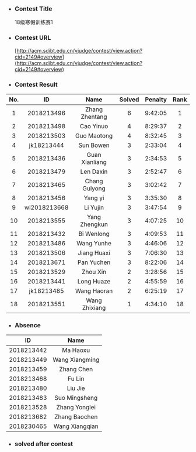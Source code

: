 * ### Contest Title
    18级寒假训练赛1
* ### Contest URL
    [http://acm.sdibt.edu.cn/vjudge/contest/view.action?cid=2149#overview](http://acm.sdibt.edu.cn/vjudge/contest/view.action?cid=2149#overview)
* ### Contest Result
| No.| ID| Name| Solved| Penalty| Rank | 
| :-: | :-: | :-: | :-: | :-: | :-: |
| 1 | 2018213496 | Zhang Zhentang | 6 | 9:42:05 | 1 |
| 2 | 2018213498 | Cao Yinuo | 4 | 8:29:37 | 2 |
| 3 | 2018213503 | Guo Maotong | 4 | 8:32:45 | 3 |
| 4 | jk18213444 | Sun Bowen | 3 | 2:33:04 | 4 |
| 5 | 2018213436 | Guan Xianliang | 3 | 2:34:53 | 5 |
| 6 | 2018213479 | Len Daxin | 3 | 2:52:47 | 6 |
| 7 | 2018213465 | Chang Guiyong | 3 | 3:02:42 | 7 |
| 8 | 2018213456 | Yang yi | 3 | 3:35:30 | 8 |
| 9 | wl2018213668 | Li Yujin | 3 | 3:47:54 | 9 |
| 10 | 2018213555 | Yang Zhengkun | 3 | 4:07:25 | 10 |
| 11 | 2018213432 | Bi Wenlong | 3 | 4:09:53 | 11 |
| 12 | 2018213486 | Wang Yunhe | 3 | 4:46:06 | 12 |
| 13 | 2018213506 | Jiang Huaxi | 3 | 7:06:30 | 13 |
| 14 | 2018213671 | Pan Yuchen | 3 | 8:22:06 | 14 |
| 15 | 2018213529 | Zhou Xin | 2 | 3:28:56 | 15 |
| 16 | 2018213441 | Long Huaze | 2 | 4:55:59 | 16 |
| 17 | jk18213485 | Wang Haoran | 2 | 6:25:19 | 17 |
| 18 | 2018213551 | Wang Zhixiang | 1 | 4:34:10 | 18 |

   

* ### Absence
| ID | Name |
| :-: | :-: |
| 2018213442 | Ma Haoxu |
| 2018213449 | Wang Xiangming |
| 2018213459 | Zhang Chen |
| 2018213468 | Fu Lin |
| 2018213480 | Liu Jie |
| 2018213483 | Suo Mingsheng |
| 2018213528 | Zhang Yonglei |
| 2018213682 | Zhang Baochen |
| 2018230465 | Wang Xiangqian |
* ### solved after contest
    